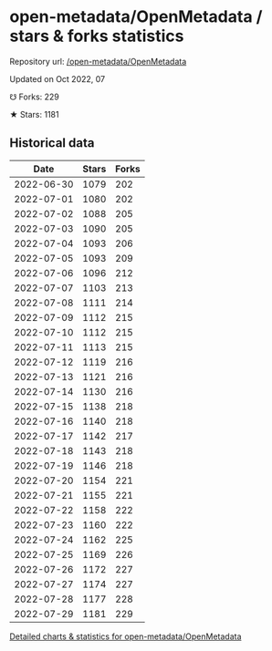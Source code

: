 # open-metadata/OpenMetadata / stars & forks statistics

Repository url: [/open-metadata/OpenMetadata](https://github.com/open-metadata/OpenMetadata)

Updated on Oct 2022, 07

☋ Forks: 229

★ Stars: 1181

## Historical data
| Date | Stars | Forks |
|------|-------|-------|
| 2022-06-30 | 1079 | 202 | 
| 2022-07-01 | 1080 | 202 | 
| 2022-07-02 | 1088 | 205 | 
| 2022-07-03 | 1090 | 205 | 
| 2022-07-04 | 1093 | 206 | 
| 2022-07-05 | 1093 | 209 | 
| 2022-07-06 | 1096 | 212 | 
| 2022-07-07 | 1103 | 213 | 
| 2022-07-08 | 1111 | 214 | 
| 2022-07-09 | 1112 | 215 | 
| 2022-07-10 | 1112 | 215 | 
| 2022-07-11 | 1113 | 215 | 
| 2022-07-12 | 1119 | 216 | 
| 2022-07-13 | 1121 | 216 | 
| 2022-07-14 | 1130 | 216 | 
| 2022-07-15 | 1138 | 218 | 
| 2022-07-16 | 1140 | 218 | 
| 2022-07-17 | 1142 | 217 | 
| 2022-07-18 | 1143 | 218 | 
| 2022-07-19 | 1146 | 218 | 
| 2022-07-20 | 1154 | 221 | 
| 2022-07-21 | 1155 | 221 | 
| 2022-07-22 | 1158 | 222 | 
| 2022-07-23 | 1160 | 222 | 
| 2022-07-24 | 1162 | 225 | 
| 2022-07-25 | 1169 | 226 | 
| 2022-07-26 | 1172 | 227 | 
| 2022-07-27 | 1174 | 227 | 
| 2022-07-28 | 1177 | 228 | 
| 2022-07-29 | 1181 | 229 | 


[Detailed charts & statistics for open-metadata/OpenMetadata](https://reviewgithub.com/rep/open-metadata/OpenMetadata)
